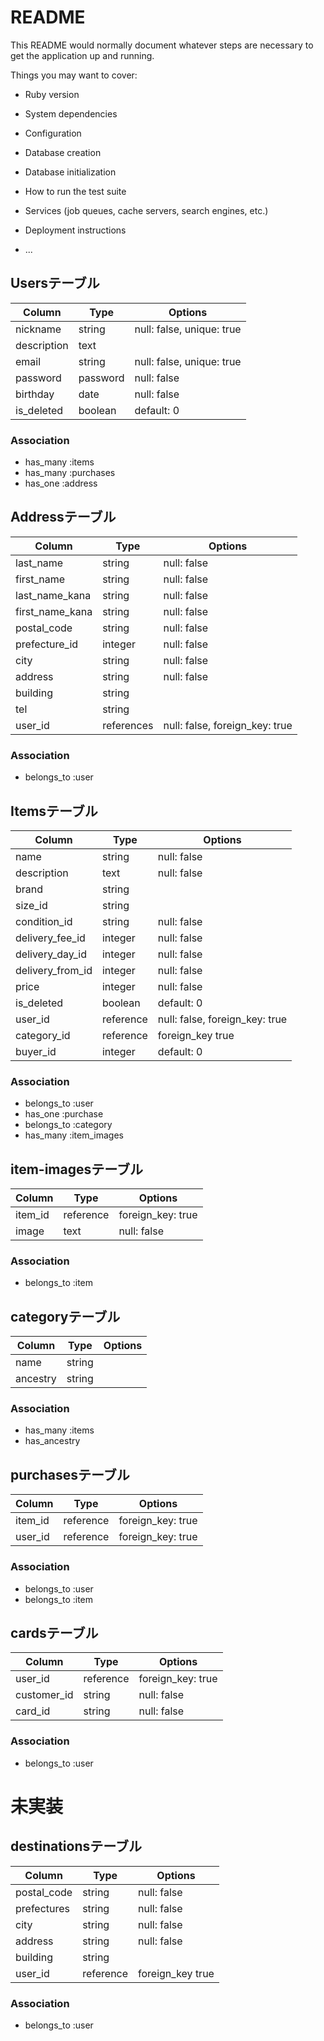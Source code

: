 # README

This README would normally document whatever steps are necessary to get the
application up and running.

Things you may want to cover:

* Ruby version

* System dependencies

* Configuration

* Database creation

* Database initialization

* How to run the test suite

* Services (job queues, cache servers, search engines, etc.)

* Deployment instructions

* ...

## Usersテーブル
|Column|Type|Options|
|------|----|-------|
|nickname|string|null: false, unique: true|
|description|text|
|email|string|null: false, unique: true|
|password|password|null: false|
|birthday|date|null: false|
|is_deleted|boolean|default: 0|

### Association
- has_many :items
- has_many :purchases
- has_one :address

## Addressテーブル
|Column|Type|Options|
|------|----|-------|
|last_name|string|null: false|
|first_name|string|null: false|
|last_name_kana|string|null: false|
|first_name_kana|string|null: false|
|postal_code|string|null: false|
|prefecture_id|integer|null: false|
|city|string|null: false|
|address|string|null: false|
|building|string|
|tel|string|
|user_id|references|null: false, foreign_key: true|

### Association
- belongs_to :user

## Itemsテーブル
|Column|Type|Options|
|------|----|-------|
|name|string|null: false|
|description|text|null: false|
|brand|string|
|size_id|string|
|condition_id|string|null: false|
|delivery_fee_id|integer|null: false|
|delivery_day_id|integer|null: false|
|delivery_from_id|integer|null: false|
|price|integer|null: false|
|is_deleted|boolean|default: 0|
|user_id|reference|null: false, foreign_key: true|
|category_id|reference|foreign_key true|
|buyer_id|integer|default: 0|

### Association
- belongs_to :user
- has_one :purchase
- belongs_to :category
- has_many :item_images

## item-imagesテーブル
|Column|Type|Options|
|------|----|-------|
|item_id|reference|foreign_key: true|
|image|text|null: false|

### Association
- belongs_to :item

## categoryテーブル
|Column|Type|Options|
|------|----|-------|
|name|string|
|ancestry|string|

### Association
- has_many :items
- has_ancestry

## purchasesテーブル
|Column|Type|Options|
|------|----|-------|
|item_id|reference|foreign_key: true|
|user_id|reference|foreign_key: true|

### Association
- belongs_to :user
- belongs_to :item

## cardsテーブル
|Column|Type|Options|
|------|----|-------|
|user_id|reference|foreign_key: true|
|customer_id|string|null: false|
|card_id|string|null: false|

### Association
- belongs_to :user

# 未実装
## destinationsテーブル
|Column|Type|Options|
|--------|----|--------|
|postal_code|string|null: false|
|prefectures|string|null: false|
|city|string|null: false|
|address|string|null: false|
|building|string|
|user_id|reference|foreign_key true|

### Association
- belongs_to :user